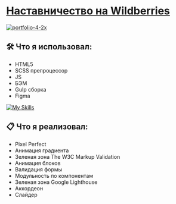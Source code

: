 #  [Наставничество на Wildberries](https://vetosy.github.io/WB/)

<a href="https://vetosy.github.io/WB/"><img src="https://i.ibb.co/1GBWWDt/portfolio-4-2x.jpg" alt="portfolio-4-2x" border="0"></a>

## 🛠 Что я использовал:
- HTML5
- SCSS препроцессор
- JS
- БЭМ
- Gulp сборка
- Figma

[![My Skills](https://skillicons.dev/icons?i=html,js,scss,gulp,figma)](https://skillicons.dev)

## :clipboard: Что я реализовал:
- Pixel Perfect
- Анимация градиента
- Зеленая зона The W3C Markup Validation
- Анимация блоков
- Валидация формы
- Модульность по компонентам
- Зеленая зона Google Lighthouse
- Аккордеон
- Слайдер





